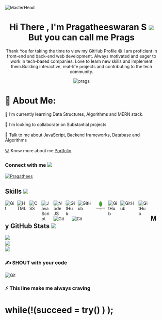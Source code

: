 ![MasterHead](https://jusmarktech.com/public/a/images/pages/web_development.gif)

<h1 align="center">Hi There , I'm Pragatheeswaran S <img src = "https://raw.githubusercontent.com/MartinHeinz/MartinHeinz/master/wave.gif" width = 50px> But you can call me Prags</h1>
<p align="center">Thank You for taking the time to view my GitHub Profile 😄.I am proficient in front-end and back-end web development. Always motivated and eager to work in tech-based companies. Love to learn new skills and implement them.Building interactive, real-life projects and contributing to the tech community.</p>

<p align="center"><img src="https://github-profile-trophy.vercel.app/?username=Prags1709" alt="prags" /> </p>

# 💫 About Me:
🌱 I’m currently learning Data Structures, Algorithms and MERN stack.<br><br>👯 I’m looking to collaborate on Substantial projects<br><br>💬 Talk to me about JavaScript, Backend frameworks, Database and Algorithms<br><br>💻 Know more about me <a href="https://prags1709.github.io/" target="_blank"  >Portfolio</a><br>

<h3 align="left">Connect with me <img src='https://raw.githubusercontent.com/ShahriarShafin/ShahriarShafin/main/Assets/handshake.gif' width="100px"></h3>
<p align="left">
<a href="https://www.linkedin.com/in/pragatheeswaran-s-55a031247/" target="blank"><img align="center" src="https://raw.githubusercontent.com/rahuldkjain/github-profile-readme-generator/master/src/images/icons/Social/linked-in-alt.svg" alt="Pragathees" height="30" width="40" /></a>
</p>

<h2> Skills <img src = "https://media2.giphy.com/media/QssGEmpkyEOhBCb7e1/giphy.gif?cid=ecf05e47a0n3gi1bfqntqmob8g9aid1oyj2wr3ds3mg700bl&rid=giphy.gif" width = 32px> </h2>

<img align="left" alt="Git" width="30px" style="padding-right:10px;" src="https://cdn.jsdelivr.net/gh/devicons/devicon/icons/git/git-original.svg" />
<img align="left" alt="HTML" width="30px" style="padding-right:10px;" src="https://cdn.jsdelivr.net/gh/devicons/devicon/icons/html5/html5-plain.svg" />
<img align="left" alt="CSS" width="30px" style="padding-right:10px;" src="https://cdn.jsdelivr.net/gh/devicons/devicon/icons/css3/css3-plain.svg" />
<img align="left" alt="JavaScript" width="30px" style="padding-right:10px;" src="https://cdn.jsdelivr.net/gh/devicons/devicon/icons/javascript/javascript-plain.svg" />
<img align="left" alt="NodeJS" width="30px" style="padding-right:10px;" src="https://cdn.jsdelivr.net/gh/devicons/devicon/icons/nodejs/nodejs-original.svg" />
<img align="left" alt="GitHub" width="30px" style="padding-right:10px;" src="https://cdn.jsdelivr.net/gh/devicons/devicon/icons/github/github-original.svg" />
<img align="left" alt="GitHub" width="50px" style="padding-right:10px;" src="https://www.logo.wine/a/logo/Node.js/Node.js-Logo.wine.svg" />
<img align="left" alt="GitHub" width="30px" style="padding-right:10px;" src="https://raw.githubusercontent.com/devicons/devicon/master/icons/mongodb/mongodb-original-wordmark.svg" />
<img align="left" alt="GitHub" width="30px" style="padding-right:10px;" src="https://manikprakash-portfolio.netlify.app/skills/express.svg" />
<img align="left" alt="GitHub" width="50px" style="padding-right:10px;" src="https://www.logo.wine/a/logo/Bootstrap_(front-end_framework)/Bootstrap_(front-end_framework)-Logo.wine.svg" />
<img align="left" alt="GitHub" width="30px" style="padding-right:10px;" src="https://camo.githubusercontent.com/93b32389bf746009ca2370de7fe06c3b5146f4c99d99df65994f9ced0ba41685/68747470733a2f2f7777772e766563746f726c6f676f2e7a6f6e652f6c6f676f732f676574706f73746d616e2f676574706f73746d616e2d69636f6e2e737667" />
<img align="left" alt="Git" width="50px" style="padding-right:10px;" src="https://www.logo.wine/a/logo/Amazon_Web_Services/Amazon_Web_Services-Logo.wine.svg" />
<img align="left" alt="Git" width="60px" style="padding-right:10px;" src="https://www.logo.wine/a/logo/Netlify/Netlify-Logo.wine.svg" />

<br />

<h2> My GitHub Stats <img src='https://media1.giphy.com/media/du3J3cXyzhj75IOgvA/giphy.gif?cid=ecf05e47x2g034i9pzwtzzsd3xgg2w9nr94t4tflbbgo3008&rid=giphy.gif' width='32px'> </h2>

![](https://github-readme-stats.vercel.app/api?username=Prags1709&theme=city_light&hide_border=false&include_all_commits=false&count_private=false)<br/>
![](https://github-readme-streak-stats.herokuapp.com/?user=Prags1709&theme=city_light&hide_border=false)<br/>
![](https://github-readme-stats.vercel.app/api/top-langs/?username=Prags1709&theme=city_light&hide_border=false&include_all_commits=false&count_private=false&layout=compact)


### ✍️ SHOUT with your code

<img align="left" alt="Git" width="350px" style="padding-right:10px;" src="https://quotefancy.com/media/wallpaper/3840x2160/1700728-Linus-Torvalds-Quote-Talk-is-cheap-Show-me-the-code.jpg" />

<br/>

### ⚡ This line make me always craving

<h1>while(!(succeed = try() ) );</h1>
